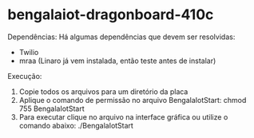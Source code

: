 # bengalaiot-dragonboard-410c

Dependências:
Há algumas dependências que devem ser resolvidas:
- Twilio
- mraa (Linaro já vem instalada, então teste antes de instalar)

Execução:
1. Copie todos os arquivos para um diretório da placa
2. Aplique o comando de permissão no arquivo BengalaIotStart:
   chmod 755 BengalaIotStart
3. Para executar clique no arquivo na interface gráfica ou utilize o comando abaixo:
   ./BengalaIotStart
